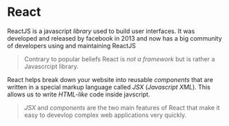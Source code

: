 # React
 
ReactJS is a javascript _library_ used to build user interfaces. It was developed and released by facebook in 2013 and now has a big community of developers using and maintaining ReactJS

> Contrary to popular beliefs React is *not a framework* but is rather a Javascrcipt library. 

React helps break down your website into reusable _components_ that are written in a special markup language called *JSX* (_Javascript XML_). This allows us to write _HTML-like_ code inside javscript.

> *JSX* and *components* are the two main features of React that make it easy to devevlop complex web applications very quickly.